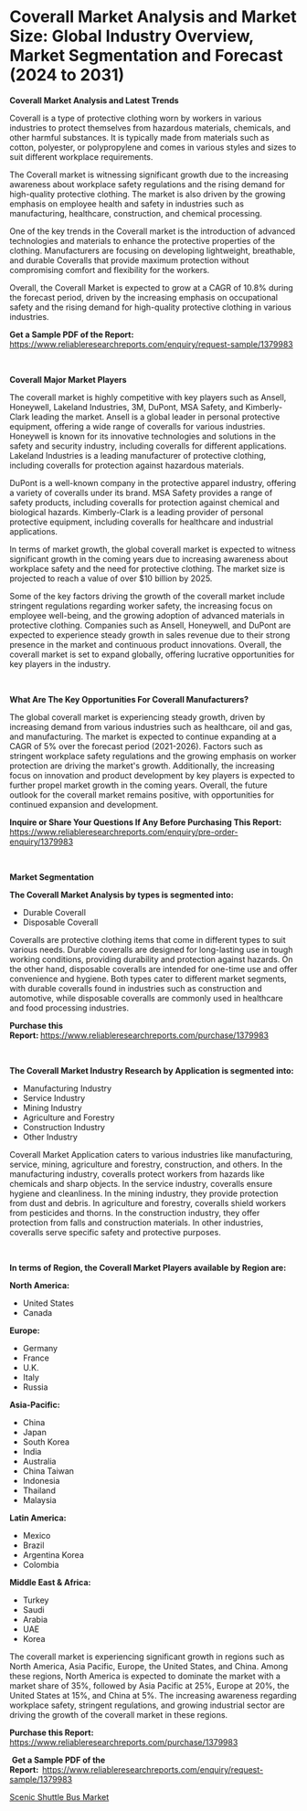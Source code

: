 <p><h1>Coverall Market Analysis and Market Size: Global Industry Overview, Market Segmentation and Forecast (2024 to 2031)</h1></p><p><strong>Coverall Market Analysis and Latest Trends</strong></p>
<p><p>Coverall is a type of protective clothing worn by workers in various industries to protect themselves from hazardous materials, chemicals, and other harmful substances. It is typically made from materials such as cotton, polyester, or polypropylene and comes in various styles and sizes to suit different workplace requirements.</p><p>The Coverall market is witnessing significant growth due to the increasing awareness about workplace safety regulations and the rising demand for high-quality protective clothing. The market is also driven by the growing emphasis on employee health and safety in industries such as manufacturing, healthcare, construction, and chemical processing.</p><p>One of the key trends in the Coverall market is the introduction of advanced technologies and materials to enhance the protective properties of the clothing. Manufacturers are focusing on developing lightweight, breathable, and durable Coveralls that provide maximum protection without compromising comfort and flexibility for the workers.</p><p>Overall, the Coverall Market is expected to grow at a CAGR of 10.8% during the forecast period, driven by the increasing emphasis on occupational safety and the rising demand for high-quality protective clothing in various industries.</p></p>
<p><strong>Get a Sample PDF of the Report:&nbsp;</strong> <a href="https://www.reliableresearchreports.com/enquiry/request-sample/1379983">https://www.reliableresearchreports.com/enquiry/request-sample/1379983</a></p>
<p>&nbsp;</p>
<p><strong>Coverall Major Market Players</strong></p>
<p><p>The coverall market is highly competitive with key players such as Ansell, Honeywell, Lakeland Industries, 3M, DuPont, MSA Safety, and Kimberly-Clark leading the market. Ansell is a global leader in personal protective equipment, offering a wide range of coveralls for various industries. Honeywell is known for its innovative technologies and solutions in the safety and security industry, including coveralls for different applications. Lakeland Industries is a leading manufacturer of protective clothing, including coveralls for protection against hazardous materials.</p><p>DuPont is a well-known company in the protective apparel industry, offering a variety of coveralls under its brand. MSA Safety provides a range of safety products, including coveralls for protection against chemical and biological hazards. Kimberly-Clark is a leading provider of personal protective equipment, including coveralls for healthcare and industrial applications.</p><p>In terms of market growth, the global coverall market is expected to witness significant growth in the coming years due to increasing awareness about workplace safety and the need for protective clothing. The market size is projected to reach a value of over $10 billion by 2025.</p><p>Some of the key factors driving the growth of the coverall market include stringent regulations regarding worker safety, the increasing focus on employee well-being, and the growing adoption of advanced materials in protective clothing. Companies such as Ansell, Honeywell, and DuPont are expected to experience steady growth in sales revenue due to their strong presence in the market and continuous product innovations. Overall, the coverall market is set to expand globally, offering lucrative opportunities for key players in the industry.</p></p>
<p>&nbsp;</p>
<p><strong>What Are The Key Opportunities For Coverall Manufacturers?</strong></p>
<p><p>The global coverall market is experiencing steady growth, driven by increasing demand from various industries such as healthcare, oil and gas, and manufacturing. The market is expected to continue expanding at a CAGR of 5% over the forecast period (2021-2026). Factors such as stringent workplace safety regulations and the growing emphasis on worker protection are driving the market's growth. Additionally, the increasing focus on innovation and product development by key players is expected to further propel market growth in the coming years. Overall, the future outlook for the coverall market remains positive, with opportunities for continued expansion and development.</p></p>
<p><strong>Inquire or Share Your Questions If Any Before Purchasing This Report:</strong> <a href="https://www.reliableresearchreports.com/enquiry/pre-order-enquiry/1379983">https://www.reliableresearchreports.com/enquiry/pre-order-enquiry/1379983</a></p>
<p>&nbsp;</p>
<p><strong>Market Segmentation</strong></p>
<p><strong>The Coverall Market Analysis by types is segmented into:</strong></p>
<p><ul><li>Durable Coverall</li><li>Disposable Coverall</li></ul></p>
<p><p>Coveralls are protective clothing items that come in different types to suit various needs. Durable coveralls are designed for long-lasting use in tough working conditions, providing durability and protection against hazards. On the other hand, disposable coveralls are intended for one-time use and offer convenience and hygiene. Both types cater to different market segments, with durable coveralls found in industries such as construction and automotive, while disposable coveralls are commonly used in healthcare and food processing industries.</p></p>
<p><strong>Purchase this Report:&nbsp;</strong><a href="https://www.reliableresearchreports.com/purchase/1379983">https://www.reliableresearchreports.com/purchase/1379983</a></p>
<p>&nbsp;</p>
<p><strong>The Coverall Market Industry Research by Application is segmented into:</strong></p>
<p><ul><li>Manufacturing Industry</li><li>Service Industry</li><li>Mining Industry</li><li>Agriculture and Forestry</li><li>Construction Industry</li><li>Other Industry</li></ul></p>
<p><p>Coverall Market Application caters to various industries like manufacturing, service, mining, agriculture and forestry, construction, and others. In the manufacturing industry, coveralls protect workers from hazards like chemicals and sharp objects. In the service industry, coveralls ensure hygiene and cleanliness. In the mining industry, they provide protection from dust and debris. In agriculture and forestry, coveralls shield workers from pesticides and thorns. In the construction industry, they offer protection from falls and construction materials. In other industries, coveralls serve specific safety and protective purposes.</p></p>
<p>&nbsp;</p>
<p><strong>In terms of Region, the Coverall Market Players available by Region are:</strong></p>
<p>
    <p> <strong> North America: </strong>
        <ul>
            <li>United States</li>
            <li>Canada</li>
        </ul>
        </p> 
    <p> <strong> Europe: </strong>
        <ul>
            <li>Germany</li>
            <li>France</li>
            <li>U.K.</li>
            <li>Italy</li>
            <li>Russia</li>
        </ul>
        </p> 
    <p> <strong> Asia-Pacific: </strong>
        <ul>
            <li>China</li>
            <li>Japan</li>
            <li>South Korea</li>
            <li>India</li>
            <li>Australia</li>
            <li>China Taiwan</li>
            <li>Indonesia</li>
            <li>Thailand</li>
            <li>Malaysia</li>
        </ul>
        </p> 
    <p> <strong> Latin America: </strong>
        <ul>
            <li>Mexico</li>
            <li>Brazil</li>
            <li>Argentina Korea</li>
            <li>Colombia</li>
        </ul>
        </p> 
    <p> <strong> Middle East & Africa: </strong>
        <ul>
            <li>Turkey</li>
            <li>Saudi</li>
            <li>Arabia</li>
            <li>UAE</li>
            <li>Korea</li>
        </ul>
    </p>
    </p>
<p><p>The coverall market is experiencing significant growth in regions such as North America, Asia Pacific, Europe, the United States, and China. Among these regions, North America is expected to dominate the market with a market share of 35%, followed by Asia Pacific at 25%, Europe at 20%, the United States at 15%, and China at 5%. The increasing awareness regarding workplace safety, stringent regulations, and growing industrial sector are driving the growth of the coverall market in these regions.</p></p>
<p><strong>Purchase this Report: </strong><a href="https://www.reliableresearchreports.com/purchase/1379983">https://www.reliableresearchreports.com/purchase/1379983</a></p>
<p>&nbsp;<strong>Get a Sample PDF of the Report:&nbsp;&nbsp;</strong><a href="https://www.reliableresearchreports.com/enquiry/request-sample/1379983">https://www.reliableresearchreports.com/enquiry/request-sample/1379983</a></p>
<p><strong></strong></p>
<p><p><a href="https://spotless-saver-8fd.notion.site/Scenic-Shuttle-Bus-Market-with-the-goal-of-estimating-the-market-size-and-future-growth-potential-of-04f70123d3104c4cac8f7be1d1fabd49">Scenic Shuttle Bus Market</a></p></p>